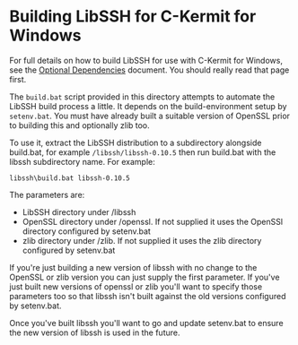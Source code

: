 Building LibSSH for C-Kermit for Windows
==================================================

For full details on how to build LibSSH for use with C-Kermit for Windows, see the
[Optional Dependencies](../doc/optional-dependencies.md) document. You should really read
that page first.

The `build.bat` script provided in this directory attempts to automate the LibSSH build
process a little. It depends on the build-environment setup by `setenv.bat`. You must have
already built a suitable version of OpenSSL prior to building this and optionally zlib too.

To use it, extract the LibSSH distribution to a subdirectory alongside build.bat, for
example `/libssh/libssh-0.10.5` then run build.bat with the libssh subdirectory name. 
For example:

```
libssh\build.bat libssh-0.10.5 
```

The parameters are:
  * LibSSH directory under /libssh
  * OpenSSL directory under /openssl. If not supplied it uses the OpenSSl directory
    configured by setenv.bat
  * zlib directory under /zlib. If not supplied it uses the zlib directory configured by
    setenv.bat

If you're just building a new version of libssh with no change to the OpenSSL or zlib
version you can just supply the first parameter. If you've just built new versions of
openssl or zlib you'll want to specify those parameters too so that libssh isn't built
against the old versions configured by setenv.bat.

Once you've built libssh you'll want to go and update setenv.bat to ensure the new
version of libssh is used in the future.
